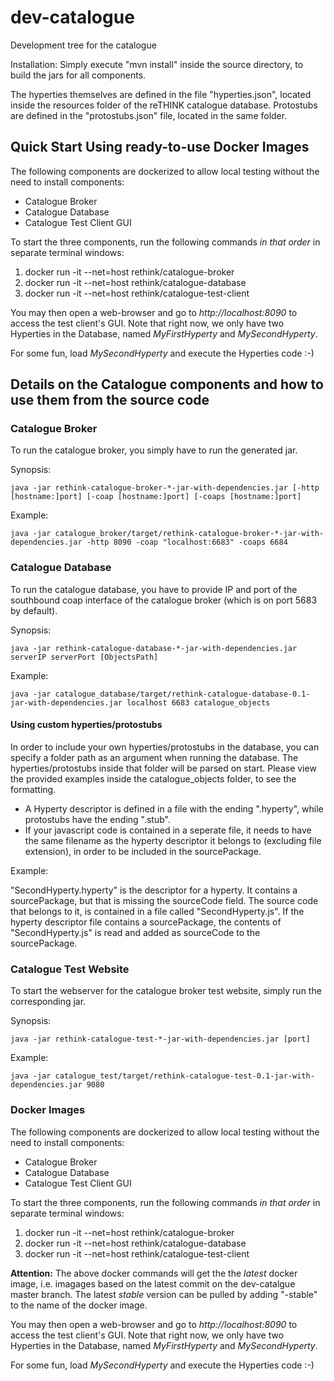# dev-catalogue
Development tree for the catalogue

Installation:
Simply execute "mvn install" inside the source directory, to build the jars for all components.

The hyperties themselves are defined in the file "hyperties.json", located inside the resources folder of the reTHINK catalogue database. Protostubs are defined in the "protostubs.json" file, located in the same folder.

## Quick Start Using ready-to-use Docker Images

The following components are dockerized to allow local testing without the need to install components:

* Catalogue Broker
* Catalogue Database
* Catalogue Test Client GUI

To start the three components, run the following commands _in that order_ in separate terminal windows:

1. docker run -it --net=host rethink/catalogue-broker
2. docker run -it --net=host rethink/catalogue-database
3. docker run -it --net=host rethink/catalogue-test-client


You may then open a web-browser and go to _http://localhost:8090_ to access the test client's GUI.  Note that right now, we only have two Hyperties in the Database, named _MyFirstHyperty_ and _MySecondHyperty_.

For some fun, load _MySecondHyperty_ and execute the Hyperties code :-)




## Details on the Catalogue components and how to use them from the source code

### Catalogue Broker

To run the catalogue broker, you simply have to run the generated jar.

Synopsis:

`java -jar rethink-catalogue-broker-*-jar-with-dependencies.jar [-http [hostname:]port] [-coap [hostname:]port] [-coaps [hostname:]port]`

Example:

`java -jar catalogue_broker/target/rethink-catalogue-broker-*-jar-with-dependencies.jar -http 8090 -coap "localhost:6683" -coaps 6684`


### Catalogue Database

To run the catalogue database, you have to provide IP and port of the southbound coap interface of the catalogue broker (which is on port 5683 by default).

Synopsis:

`java -jar rethink-catalogue-database-*-jar-with-dependencies.jar serverIP serverPort [ObjectsPath]`

Example:

`java -jar catalogue_database/target/rethink-catalogue-database-0.1-jar-with-dependencies.jar localhost 6683 catalogue_objects`

#### Using custom hyperties/protostubs

In order to include your own hyperties/protostubs in the database, you can specify a folder path as an argument when running the database. The hyperties/protostubs inside that folder will be parsed on start. Please view the provided examples inside the catalogue_objects folder, to see the formatting.

* A Hyperty descriptor is defined in a file with the ending ".hyperty", while protostubs have the ending ".stub".
* If your javascript code is contained in a seperate file, it needs to have the same filename as the hyperty descriptor it belongs to (excluding file extension), in order to be included in the sourcePackage.

Example:

"SecondHyperty.hyperty" is the descriptor for a hyperty. It contains a sourcePackage, but that is missing the sourceCode field.
The source code that belongs to it, is contained in a file called "SecondHyperty.js".
If the hyperty descriptor file contains a sourcePackage, the contents of "SecondHyperty.js" is read and added as sourceCode to the sourcePackage.


### Catalogue Test Website

To start the webserver for the catalogue broker test website, simply run the corresponding jar.

Synopsis:

`java -jar rethink-catalogue-test-*-jar-with-dependencies.jar [port]`

Example:

`java -jar catalogue_test/target/rethink-catalogue-test-0.1-jar-with-dependencies.jar 9080` 


### Docker Images

The following components are dockerized to allow local testing without the need to install components:

* Catalogue Broker
* Catalogue Database
* Catalogue Test Client GUI

To start the three components, run the following commands _in that order_ in separate terminal windows:

1. docker run -it --net=host rethink/catalogue-broker
2. docker run -it --net=host rethink/catalogue-database
3. docker run -it --net=host rethink/catalogue-test-client

**Attention:** The above docker commands will get the the *latest* docker image, i.e. imagages based on the latest commit on the dev-catalgue master branch.  The latest *stable* version can be pulled by adding "-stable" to the name of the docker image.


You may then open a web-browser and go to _http://localhost:8090_ to access the test client's GUI.  Note that right now, we only have two Hyperties in the Database, named _MyFirstHyperty_ and _MySecondHyperty_.

For some fun, load _MySecondHyperty_ and execute the Hyperties code :-)


